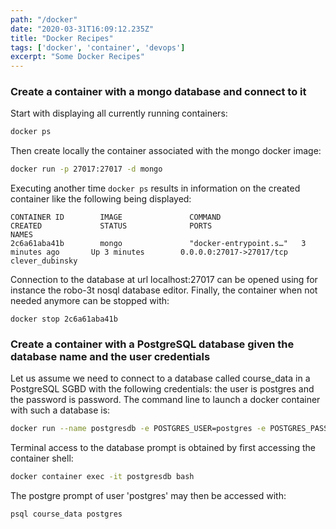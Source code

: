 ```yaml
---
path: "/docker"
date: "2020-03-31T16:09:12.235Z"
title: "Docker Recipes"
tags: ['docker', 'container', 'devops']
excerpt: "Some Docker Recipes"
---
```


### Create a container with a mongo database and connect to it

Start with displaying all currently running containers:
```bash
docker ps
```

Then create locally the container associated with the mongo docker image:
```bash
docker run -p 27017:27017 -d mongo
```

Executing another time ```docker ps``` results in information on the created container like the following being displayed:
```
CONTAINER ID        IMAGE               COMMAND                  CREATED             STATUS              PORTS                      NAMES
2c6a61aba41b        mongo               "docker-entrypoint.s…"   3 minutes ago       Up 3 minutes        0.0.0.0:27017->27017/tcp   clever_dubinsky
```

Connection to the database at url localhost:27017 can be opened using for instance the robo-3t nosql database editor. 
Finally, the container when not needed anymore can be stopped with:
```
docker stop 2c6a61aba41b
```

### Create a container with a PostgreSQL database given the database name and the user credentials

Let us assume we need to connect to a database called course_data in a PostgreSQL SGBD with the following credentials: the user is postgres and the password is password. The command line to launch a docker container with such a database is:

```bash
docker run --name postgresdb -e POSTGRES_USER=postgres -e POSTGRES_PASSWORD=password -e POSTGRES_DB=course_data -d -p 5432:5432 postgres
```

Terminal access to the database prompt is obtained by first accessing the container shell:

```bash
docker container exec -it postgresdb bash
```

The postgre prompt of user 'postgres' may then be accessed with:

```bash
psql course_data postgres
```
